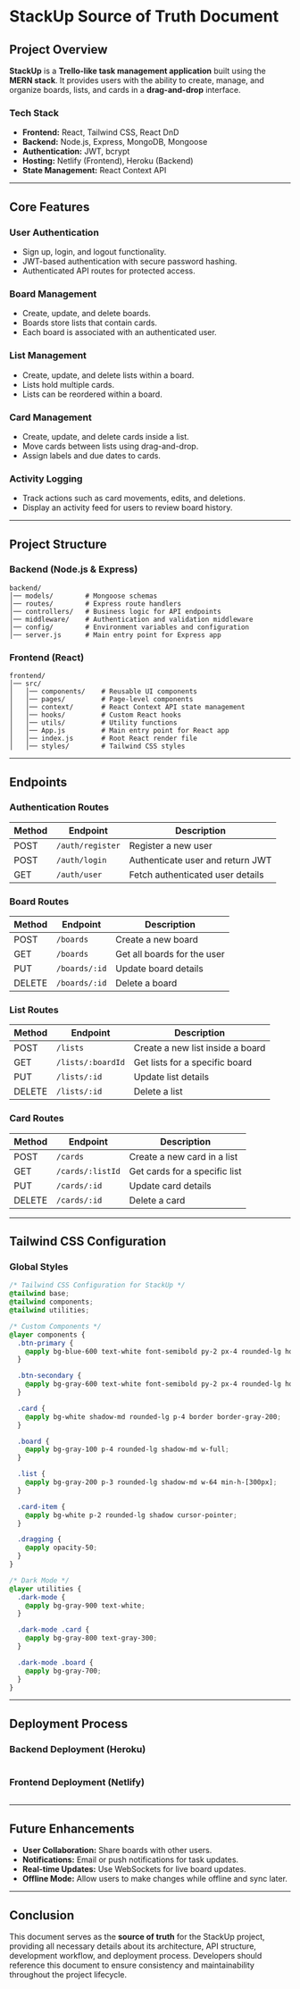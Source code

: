 # StackUp Source of Truth Document

## Project Overview
**StackUp** is a **Trello-like task management application** built using the **MERN stack**. It provides users with the ability to create, manage, and organize boards, lists, and cards in a **drag-and-drop** interface.

### **Tech Stack**
- **Frontend:** React, Tailwind CSS, React DnD
- **Backend:** Node.js, Express, MongoDB, Mongoose
- **Authentication:** JWT, bcrypt
- **Hosting:** Netlify (Frontend), Heroku (Backend)
- **State Management:** React Context API

---

## **Core Features**
### **User Authentication**
- Sign up, login, and logout functionality.
- JWT-based authentication with secure password hashing.
- Authenticated API routes for protected access.

### **Board Management**
- Create, update, and delete boards.
- Boards store lists that contain cards.
- Each board is associated with an authenticated user.

### **List Management**
- Create, update, and delete lists within a board.
- Lists hold multiple cards.
- Lists can be reordered within a board.

### **Card Management**
- Create, update, and delete cards inside a list.
- Move cards between lists using drag-and-drop.
- Assign labels and due dates to cards.

### **Activity Logging**
- Track actions such as card movements, edits, and deletions.
- Display an activity feed for users to review board history.

---

## **Project Structure**
### **Backend (Node.js & Express)**
```
backend/
│── models/        # Mongoose schemas
│── routes/        # Express route handlers
│── controllers/   # Business logic for API endpoints
│── middleware/    # Authentication and validation middleware
│── config/        # Environment variables and configuration
│── server.js      # Main entry point for Express app
```

### **Frontend (React)**
```
frontend/
│── src/
│   │── components/    # Reusable UI components
│   │── pages/         # Page-level components
│   │── context/       # React Context API state management
│   │── hooks/         # Custom React hooks
│   │── utils/         # Utility functions
│   │── App.js         # Main entry point for React app
│   │── index.js       # Root React render file
│   │── styles/        # Tailwind CSS styles
```

---

## **Endpoints**
### **Authentication Routes**
| Method | Endpoint      | Description |
|--------|-------------|-------------|
| POST   | `/auth/register` | Register a new user |
| POST   | `/auth/login` | Authenticate user and return JWT |
| GET    | `/auth/user` | Fetch authenticated user details |

### **Board Routes**
| Method | Endpoint      | Description |
|--------|-------------|-------------|
| POST   | `/boards` | Create a new board |
| GET    | `/boards` | Get all boards for the user |
| PUT    | `/boards/:id` | Update board details |
| DELETE | `/boards/:id` | Delete a board |

### **List Routes**
| Method | Endpoint      | Description |
|--------|-------------|-------------|
| POST   | `/lists` | Create a new list inside a board |
| GET    | `/lists/:boardId` | Get lists for a specific board |
| PUT    | `/lists/:id` | Update list details |
| DELETE | `/lists/:id` | Delete a list |

### **Card Routes**
| Method | Endpoint      | Description |
|--------|-------------|-------------|
| POST   | `/cards` | Create a new card in a list |
| GET    | `/cards/:listId` | Get cards for a specific list |
| PUT    | `/cards/:id` | Update card details |
| DELETE | `/cards/:id` | Delete a card |

---

## **Tailwind CSS Configuration**
### **Global Styles**
```css
/* Tailwind CSS Configuration for StackUp */
@tailwind base;
@tailwind components;
@tailwind utilities;

/* Custom Components */
@layer components {
  .btn-primary {
    @apply bg-blue-600 text-white font-semibold py-2 px-4 rounded-lg hover:bg-blue-700;
  }

  .btn-secondary {
    @apply bg-gray-600 text-white font-semibold py-2 px-4 rounded-lg hover:bg-gray-700;
  }

  .card {
    @apply bg-white shadow-md rounded-lg p-4 border border-gray-200;
  }

  .board {
    @apply bg-gray-100 p-4 rounded-lg shadow-md w-full;
  }

  .list {
    @apply bg-gray-200 p-3 rounded-lg shadow-md w-64 min-h-[300px];
  }

  .card-item {
    @apply bg-white p-2 rounded-lg shadow cursor-pointer;
  }

  .dragging {
    @apply opacity-50;
  }
}

/* Dark Mode */
@layer utilities {
  .dark-mode {
    @apply bg-gray-900 text-white;
  }

  .dark-mode .card {
    @apply bg-gray-800 text-gray-300;
  }

  .dark-mode .board {
    @apply bg-gray-700;
  }
}
```

---

## **Deployment Process**
### **Backend Deployment (Heroku)**
```
```

### **Frontend Deployment (Netlify)**
```
```

---

## **Future Enhancements**
- **User Collaboration:** Share boards with other users.
- **Notifications:** Email or push notifications for task updates.
- **Real-time Updates:** Use WebSockets for live board updates.
- **Offline Mode:** Allow users to make changes while offline and sync later.

---

## **Conclusion**
This document serves as the **source of truth** for the StackUp project, providing all necessary details about its architecture, API structure, development workflow, and deployment process. Developers should reference this document to ensure consistency and maintainability throughout the project lifecycle.
